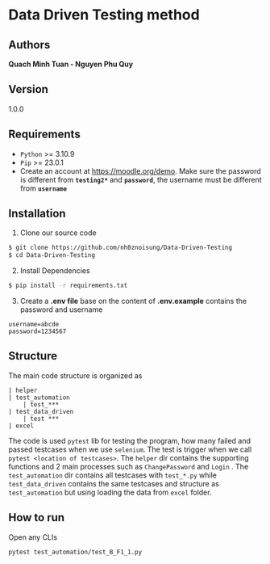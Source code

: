 # Data Driven Testing method

## Authors 
**Quach Minh Tuan - Nguyen Phu Quy**

## Version
1.0.0

## Requirements
+ `Python` >= 3.10.9
+ `Pip` >= 23.0.1
+ Create an account at https://moodle.org/demo. Make sure the password is different from **`testing2*`** and **`password`**, the username must be different from **`username`**

## Installation
1. Clone our source code
```sh
$ git clone https://github.com/nh0znoisung/Data-Driven-Testing
$ cd Data-Driven-Testing
```

2. Install Dependencies
```sh
$ pip install -r requirements.txt
```

3. Create a **.env file** base on the content of **.env.example** contains the password and username
```text
username=abcde
password=1234567
```

## Structure
The main code structure is organized as
```text
| helper
| test_automation
    | test_***
| test_data_driven
    | test ***
| excel

```
The code is used `pytest` lib for testing the program, how many failed and passed testcases when we use `selenium`. The test is trigger when we call `pytest <location of testcases>`. The `helper` dir contains the supporting functions and 2 main processes such as `ChangePassword` and `Login` . The `test_automation` dir contains all testcases with `test_*.py` while `test_data_driven` contains the same testcases and structure as `test_automation` but using loading the data from `excel` folder.

## How to run
Open any CLIs
```sh
pytest test_automation/test_B_F1_1.py
```

<!-- if you use Mac and get the error like this "“chromedriver” cannot be opened because the developer cannot be verified."
xattr -d com.apple.quarantine <name-of-executable> -->
